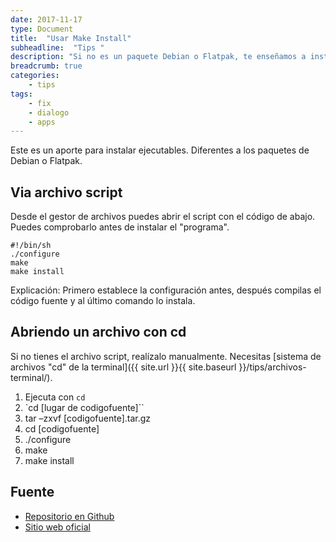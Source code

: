 ```yaml
---
date: 2017-11-17
type: Document
title:  "Usar Make Install"
subheadline:  "Tips "
description: "Si no es un paquete Debian o Flatpak, te enseñamos a instalar de otra forma"
breadcrumb: true
categories:
    - tips
tags:
    - fix
    - dialogo
    - apps
---
```

Este es un aporte para instalar ejecutables. Diferentes a los paquetes de Debian o Flatpak.

## Via archivo script
Desde el gestor de archivos puedes abrir el script con el código de abajo. Puedes comprobarlo antes de instalar el "programa".

~~~
#!/bin/sh
./configure
make
make install
~~~

Explicación: Primero establece la configuración antes, después compilas el código fuente y al último comando lo instala.

## Abriendo un archivo con cd
Si no tienes el archivo script, realízalo manualmente. Necesitas [sistema de archivos "cd" de la terminal]({{ site.url }}{{ site.baseurl }}/tips/archivos-terminal/).
1. Ejecuta con `cd`
2. `cd [lugar de codigofuente]``
3. tar –zxvf [codigofuente].tar.gz
4. cd [codigofuente]
5. ./configure
6. make
7. make install

## Fuente
* [Repositorio en Github](https://github.com/neurobin/shc)
* [Sitio web oficial](https://projects.gnome.org/gst/)




